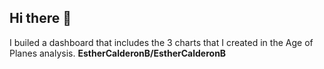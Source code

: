 ## Hi there 👋
I builed a dashboard that includes the 3 charts that I created in the Age of Planes analysis.
**EstherCalderonB/EstherCalderonB**
